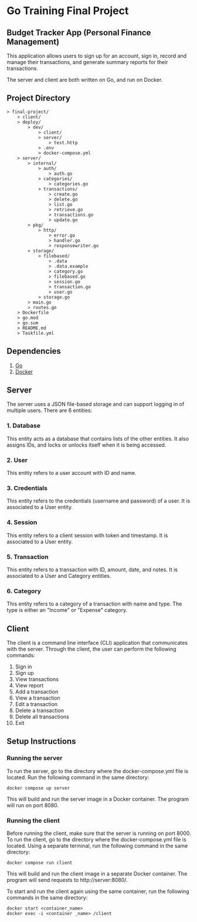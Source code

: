 # Go Training Final Project

## Budget Tracker App (Personal Finance Management)
This application allows users to sign up for an account, sign in, record and manage their transactions, and generate summary reports for their transactions.

The server and client are both written on Go, and run on Docker.

## Project Directory
```
> final-project/
    > client/         
    > deploy/
        > dev/
            > client/
            > server/
                > test.http
            > .env
            > docker-compose.yml
    > server/
        > internal/
            > auth/
                > auth.go
            > categories/
                > categories.go
            > transactions/
                > create.go
                > delete.go
                > list.go
                > retrieve.go
                > transactions.go
                > update.go
        > pkg/
            > http/
                > error.go
                > handler.go
                > responsewriter.go
        > storage/
            > filebased/
                > .data 
                > .data.example
                > category.go
                > filebased.go
                > session.go
                > transaction.go
                > user.go
            > storage.go
        > main.go
        > routes.go
    > Dockerfile
    > go.mod
    > go.sum
    > README.md
    > Taskfile.yml
```

## Dependencies
1. [Go](https://go.dev/doc/install)
2. [Docker](https://docs.docker.com/get-docker/)

## Server
The server uses a JSON file-based storage and can support logging in of multiple users. There are 6 entities:

### 1. Database
This entity acts as a database that contains lists of the other entities. It also assigns IDs, and locks or unlocks itself when it is being accessed.

### 2. User
This entity refers to a user account with ID and name.

### 3. Credentials
This entity refers to the credentials (username and password) of a user. It is associated to a User entity.

### 4. Session
This entity refers to a client session with token and timestamp. It is associated to a User entity.

### 5. Transaction
This entity refers to a transaction with ID, amount, date, and notes. It is associated to a User and Category entities.

### 6. Category
This entity refers to a category of a transaction with name and type. The type is either an "Income" or "Expense" category.

## Client
The client is a command line interface (CLI) application that communicates with the server. Through the client, the user can perform the following commands:
1. Sign in
2. Sign up
3. View transactions
4. View report
5. Add a transaction
6. View a transaction
7. Edit a transaction
8. Delete a transaction
9. Delete all transactions
10. Exit

## Setup Instructions

### Running the server
To run the server, go to the directory where the docker-compose.yml file is located. Run the following command in the same directory:
```
docker compose up server
```
This will build and run the server image in a Docker container. The program will run on port 8080.

### Running the client
Before running the client, make sure that the server is running on port 8000. To run the client, go to the directory where the docker-compose.yml file is located. Using a separate terminal, run the following command in the same directory:
```
docker compose run client
```
This will build and run the client image in a separate Docker container. The program will send requests to http://server:8080/.

To start and run the client again using the same container, run the following commands in the same directory:
```
docker start <container_name>
docker exec -i <container _name> /client
```